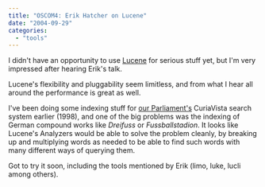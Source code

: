 ```yaml
---
title: "OSCOM4: Erik Hatcher on Lucene"
date: "2004-09-29"
categories: 
  - "tools"
---
```


I didn't have an opportunity to use [Lucene](http://jakarta.apache.org/lucene/) for serious stuff yet, but I'm very impressed after hearing Erik's talk.

Lucene's flexibility and pluggability seem limitless, and from what I hear all around the performance is great as well.

I've been doing some indexing stuff for [our Parliament's](http://www.parlement.ch) CuriaVista search system earlier (1998), and one of the big problems was the indexing of German compound works like _Dreifuss_ or _Fussballstadion_. It looks like Lucene's Analyzers would be able to solve the problem cleanly, by breaking up and multiplying words as needed to be able to find such words with many different ways of querying them.

Got to try it soon, including the tools mentioned by Erik (limo, luke, lucli among others).
